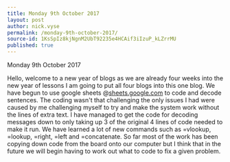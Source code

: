 ```yaml
---
title: Monday 9th October 2017
layout: post
author: nick.vyse
permalink: /monday-9th-october-2017/
source-id: 1KsSpIz8kjNgnM2UbT92235e4HCAif3iIzuP_kLZrrMU
published: true
---
```

Monday 9th October 2017

Hello, welcome to a new year of blogs as we are already four weeks into the new year of lessons I am going to put all four blogs into this one blog. We have begun to use google sheets @[sheets.google.com](http://sheets.google.com) to code and decode sentences. The coding wasn't that challenging the only issues I had were caused by me challenging myself to try and make the system work without the lines of extra text. I have managed to get the code for decoding messages down to only taking up 3 of the original 4 lines of code needed to make it run. We have learned a lot of new commands such as =vlookup, =lookup, =right, =left and =concatenate. So far most of the work has been copying down code from the board onto our computer but I think that in the future we will begin having to work out what to code to fix a given problem.


